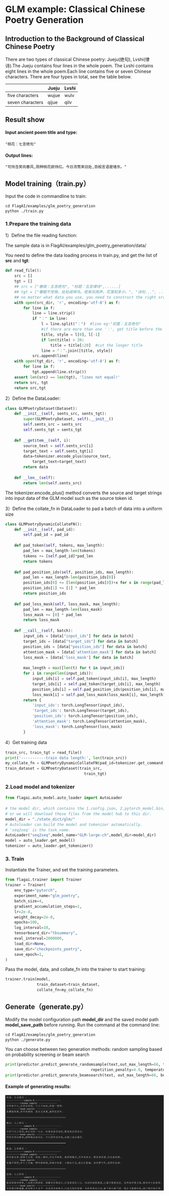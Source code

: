 # GLM example: Classical Chinese Poetry Generation

## Introduction to the Background of Classical Chinese Poetry
There are two types of classical Chinese poetry: Jueju(绝句), Lvshi(律诗).The Jueju contains four lines in the whole poem. The Lvshi contains eight lines in the whole poem.Each line contains five or seven Chinese characters. There are four types in total, see the table below.

|     | Jueju | Lvshi |
|  ----  | ---- | ---- |
| five characters | wujue | wulv |
| seven characters | qijue | qilv |

## Result show
#### Input ancient poem title and type:
```
"桃花：七言绝句"
```
#### Output lines:
```
"可怜含笑向春风,刚种桃花欲待红。今日流莺来旧处,百般言语是墙东。"
```
## Model training（train.py）

Input the code in commandline to train:
```commandline
cd FlagAI/examples/glm_poetry_generation
python ./train.py
```
### 1.Prepare the training data
1）Define the file reading function:

The sample data is in FlagAI/examples/glm_poetry_generation/data/

You need to define the data loading process in train.py, and get the list of **src** and **tgt**:
```python
def read_file():
    src = []
    tgt = []
    ## src = ["春晓：五言绝句", "标题：五言律诗",......]
    ## tgt = ["春眠不觉晓，处处闻啼鸟。夜来风雨声，花落知多少。", "诗句...", ......]
    ## no matter what data you use, you need to construct the right src and tgt.
    with open(src_dir, 'r', encoding='utf-8') as f:
        for line in f:
            line = line.strip()
            if "：" in line:
                l = line.split("：")  #line eg:"初夏：五言绝句"
                #if there are more than one '：', get title before the first '：'
                title, style = l[0], l[-1]
                if len(title) > 20:
                    title = title[:20]  #cut the longer title
                line = "：".join([title, style])
            src.append(line)
    with open(tgt_dir, 'r', encoding='utf-8') as f:
        for line in f:
            tgt.append(line.strip())
    assert len(src) == len(tgt), 'lines not equal!'
    return src, tgt
    return src,tgt
```
2）Define the DataLoader:
```python
class GLMPoetryDataset(Dataset):
    def __init__(self, sents_src, sents_tgt):
        super(GLMPoetryDataset, self).__init__()
        self.sents_src = sents_src
        self.sents_tgt = sents_tgt

    def __getitem__(self, i):
        source_text = self.sents_src[i]
        target_text = self.sents_tgt[i]
        data=tokenizer.encode_plus(source_text,
            target_text=target_text)
        return data

    def __len__(self):
        return len(self.sents_src)
```
The tokenizer.encode_plus() method converts the source and target strings into input data of the GLM model such as the source token id.

3）Define the collate_fn in DataLoader to pad a batch of data into a uniform size
```python
class GLMPoetryDynamicCollateFN():
    def __init__(self, pad_id):
        self.pad_id = pad_id

    def pad_token(self, tokens, max_length):
        pad_len = max_length-len(tokens)
        tokens += [self.pad_id]*pad_len
        return tokens

    def pad_position_ids(self, position_ids, max_length):
        pad_len = max_length-len(position_ids[0])
        position_ids[0] += [len(position_ids[0])+x for x in range(pad_len)]
        position_ids[1] += [1] * pad_len
        return position_ids

    def pad_loss_mask(self, loss_mask, max_length):
        pad_len = max_length-len(loss_mask)
        loss_mask += [0] * pad_len
        return loss_mask

    def __call__(self, batch):
        input_ids = [data["input_ids"] for data in batch]
        target_ids = [data["target_ids"] for data in batch]
        position_ids = [data["position_ids"] for data in batch]
        attention_mask = [data['attention_mask'] for data in batch]
        loss_mask = [data['loss_mask'] for data in batch]

        max_length = max([len(t) for t in input_ids])
        for i in range(len(input_ids)):
            input_ids[i] = self.pad_token(input_ids[i], max_length)
            target_ids[i] = self.pad_token(target_ids[i], max_length)
            position_ids[i] = self.pad_position_ids(position_ids[i], max_length)
            loss_mask[i] = self.pad_loss_mask(loss_mask[i], max_length)
        return {
            'input_ids': torch.LongTensor(input_ids),
            'target_ids': torch.LongTensor(target_ids),
            'position_ids': torch.LongTensor(position_ids),
            'attention_mask': torch.LongTensor(attention_mask),
            'loss_mask': torch.LongTensor(loss_mask)
        }
```
4）Get training data
```python
train_src, train_tgt = read_file()
print('-----------train data length:', len(train_src))
my_collate_fn = GLMPoetryDynamicCollateFN(pad_id=tokenizer.get_command('pad').Id)
train_dataset = GLMPoetryDataset(train_src,
                                   train_tgt)
```
### 2.Load model and tokenizer

```python
from flagai.auto_model.auto_loader import AutoLoader

# the model dir, which contains the 1.config.json, 2.pytorch_model.bin, 3.vocab.txt,
# or we will download these files from the model hub to this dir.
model_dir = "./state_dict/glm/"
# Autoloader can build the model and tokenizer automatically.
# 'seq2seq' is the task_name.
AutoLoader("seq2seq",model_name="GLM-large-ch",model_dir=model_dir)
model = auto_loader.get_model()
tokenizer = auto_loader.get_tokenizer()
```

### 3. Train

Instantiate the Trainer, and set the training parameters.
```python
from flagai.trainer import Trainer
trainer = Trainer(
    env_type="pytorch",
    experiment_name="glm_poetry",
    batch_size=4,
    gradient_accumulation_steps=1,
    lr=2e-4,
    weight_decay=2e-8,
    epochs=100,
    log_interval=10,  
    tensorboard_dir="tbsummary",
    eval_interval=2000000,
    load_dir=None,
    save_dir="checkpoints_poetry",
    save_epoch=1,
)
```
Pass the model, data, and collate_fn into the trainer to start training:
```python
trainer.train(model,
              train_dataset=train_dataset,
              collate_fn=my_collate_fn)
```            




## Generate（generate.py）
Modify the model configuration path **model_dir** and the saved model path **model_save_path** before running. Run the command at the command line:
```commandline
cd FlagAI/examples/glm_poetry_generation
python ./generate.py
```
You can choose between two generation methods: random sampling based on probability screening or beam search
```python
print(predictor.predict_generate_randomsample(text,out_max_length=66, top_k=10, top_p=.1,
                                      repetition_penalty=4.0, temperature=1.2))
print(predictor.predict_generate_beamsearch(text, out_max_length=66, beam_size=10))
```

#### Example of generating results:

![result](./img/poetry_generation.png)

